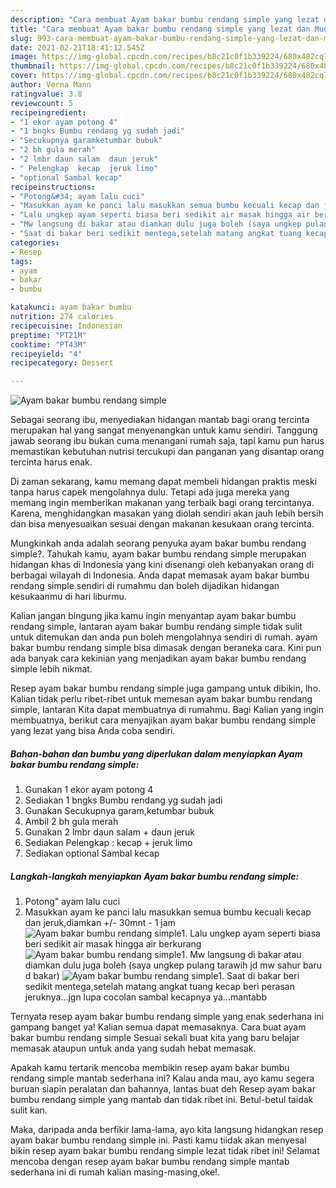 ```yaml
---
description: "Cara membuat Ayam bakar bumbu rendang simple yang lezat dan Mudah Dibuat"
title: "Cara membuat Ayam bakar bumbu rendang simple yang lezat dan Mudah Dibuat"
slug: 993-cara-membuat-ayam-bakar-bumbu-rendang-simple-yang-lezat-dan-mudah-dibuat
date: 2021-02-21T18:41:12.545Z
image: https://img-global.cpcdn.com/recipes/b8c21c0f1b339224/680x482cq70/ayam-bakar-bumbu-rendang-simple-foto-resep-utama.jpg
thumbnail: https://img-global.cpcdn.com/recipes/b8c21c0f1b339224/680x482cq70/ayam-bakar-bumbu-rendang-simple-foto-resep-utama.jpg
cover: https://img-global.cpcdn.com/recipes/b8c21c0f1b339224/680x482cq70/ayam-bakar-bumbu-rendang-simple-foto-resep-utama.jpg
author: Verna Mann
ratingvalue: 3.8
reviewcount: 5
recipeingredient:
- "1 ekor ayam potong 4"
- "1 bngks Bumbu rendang yg sudah jadi"
- "Secukupnya garamketumbar bubuk"
- "2 bh gula merah"
- "2 lmbr daun salam  daun jeruk"
- " Pelengkap  kecap  jeruk limo"
- "optional Sambal kecap"
recipeinstructions:
- "Potong&#34; ayam lalu cuci"
- "Masukkan ayam ke panci lalu masukkan semua bumbu kecuali kecap dan jeruk,diamkan +/- 30mnt - 1 jam"
- "Lalu ungkep ayam seperti biasa beri sedikit air masak hingga air berkurang"
- "Mw langsung di bakar atau diamkan dulu juga boleh (saya ungkep pulang tarawih jd mw sahur baru d bakar)"
- "Saat di bakar beri sedikit mentega,setelah matang angkat tuang kecap beri perasan jeruknya...jgn lupa cocolan sambal kecapnya ya...mantabb"
categories:
- Resep
tags:
- ayam
- bakar
- bumbu

katakunci: ayam bakar bumbu 
nutrition: 274 calories
recipecuisine: Indonesian
preptime: "PT21M"
cooktime: "PT43M"
recipeyield: "4"
recipecategory: Dessert

---
```



![Ayam bakar bumbu rendang simple](https://img-global.cpcdn.com/recipes/b8c21c0f1b339224/680x482cq70/ayam-bakar-bumbu-rendang-simple-foto-resep-utama.jpg)

Sebagai seorang ibu, menyediakan hidangan mantab bagi orang tercinta merupakan hal yang sangat menyenangkan untuk kamu sendiri. Tanggung jawab seorang ibu bukan cuma menangani rumah saja, tapi kamu pun harus memastikan kebutuhan nutrisi tercukupi dan panganan yang disantap orang tercinta harus enak.

Di zaman  sekarang, kamu memang dapat membeli hidangan praktis meski tanpa harus capek mengolahnya dulu. Tetapi ada juga mereka yang memang ingin memberikan makanan yang terbaik bagi orang tercintanya. Karena, menghidangkan masakan yang diolah sendiri akan jauh lebih bersih dan bisa menyesuaikan sesuai dengan makanan kesukaan orang tercinta. 



Mungkinkah anda adalah seorang penyuka ayam bakar bumbu rendang simple?. Tahukah kamu, ayam bakar bumbu rendang simple merupakan hidangan khas di Indonesia yang kini disenangi oleh kebanyakan orang di berbagai wilayah di Indonesia. Anda dapat memasak ayam bakar bumbu rendang simple sendiri di rumahmu dan boleh dijadikan hidangan kesukaanmu di hari liburmu.

Kalian jangan bingung jika kamu ingin menyantap ayam bakar bumbu rendang simple, lantaran ayam bakar bumbu rendang simple tidak sulit untuk ditemukan dan anda pun boleh mengolahnya sendiri di rumah. ayam bakar bumbu rendang simple bisa dimasak dengan beraneka cara. Kini pun ada banyak cara kekinian yang menjadikan ayam bakar bumbu rendang simple lebih nikmat.

Resep ayam bakar bumbu rendang simple juga gampang untuk dibikin, lho. Kalian tidak perlu ribet-ribet untuk memesan ayam bakar bumbu rendang simple, lantaran Kita dapat membuatnya di rumahmu. Bagi Kalian yang ingin membuatnya, berikut cara menyajikan ayam bakar bumbu rendang simple yang lezat yang bisa Anda coba sendiri.

<!--inarticleads1-->

##### Bahan-bahan dan bumbu yang diperlukan dalam menyiapkan Ayam bakar bumbu rendang simple:

1. Gunakan 1 ekor ayam potong 4
1. Sediakan 1 bngks Bumbu rendang yg sudah jadi
1. Gunakan Secukupnya garam,ketumbar bubuk
1. Ambil 2 bh gula merah
1. Gunakan 2 lmbr daun salam + daun jeruk
1. Sediakan  Pelengkap : kecap + jeruk limo
1. Sediakan optional Sambal kecap




<!--inarticleads2-->

##### Langkah-langkah menyiapkan Ayam bakar bumbu rendang simple:

1. Potong&#34; ayam lalu cuci
1. Masukkan ayam ke panci lalu masukkan semua bumbu kecuali kecap dan jeruk,diamkan +/- 30mnt - 1 jam
<img src="https://img-global.cpcdn.com/steps/7a089233b0150e30/160x128cq70/ayam-bakar-bumbu-rendang-simple-langkah-memasak-2-foto.jpg" alt="Ayam bakar bumbu rendang simple">1. Lalu ungkep ayam seperti biasa beri sedikit air masak hingga air berkurang
<img src="https://img-global.cpcdn.com/steps/f208f00464848874/160x128cq70/ayam-bakar-bumbu-rendang-simple-langkah-memasak-3-foto.jpg" alt="Ayam bakar bumbu rendang simple">1. Mw langsung di bakar atau diamkan dulu juga boleh (saya ungkep pulang tarawih jd mw sahur baru d bakar)
<img src="https://img-global.cpcdn.com/steps/57c018e52b071790/160x128cq70/ayam-bakar-bumbu-rendang-simple-langkah-memasak-4-foto.jpg" alt="Ayam bakar bumbu rendang simple">1. Saat di bakar beri sedikit mentega,setelah matang angkat tuang kecap beri perasan jeruknya...jgn lupa cocolan sambal kecapnya ya...mantabb




Ternyata resep ayam bakar bumbu rendang simple yang enak sederhana ini gampang banget ya! Kalian semua dapat memasaknya. Cara buat ayam bakar bumbu rendang simple Sesuai sekali buat kita yang baru belajar memasak ataupun untuk anda yang sudah hebat memasak.

Apakah kamu tertarik mencoba membikin resep ayam bakar bumbu rendang simple mantab sederhana ini? Kalau anda mau, ayo kamu segera buruan siapin peralatan dan bahannya, lantas buat deh Resep ayam bakar bumbu rendang simple yang mantab dan tidak ribet ini. Betul-betul taidak sulit kan. 

Maka, daripada anda berfikir lama-lama, ayo kita langsung hidangkan resep ayam bakar bumbu rendang simple ini. Pasti kamu tiidak akan menyesal bikin resep ayam bakar bumbu rendang simple lezat tidak ribet ini! Selamat mencoba dengan resep ayam bakar bumbu rendang simple mantab sederhana ini di rumah kalian masing-masing,oke!.


